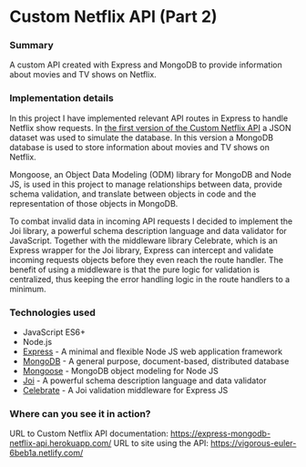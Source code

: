 # Custom Netflix API (Part 2)

### Summary

A custom API created with Express and MongoDB to provide information about movies and TV shows on Netflix.

### Implementation details

In this project I have implemented relevant API routes in Express to handle Netflix show requests. In [the first version of the Custom Netflix API](https://github.com/codebyfredrik/project-express-api) a JSON dataset was used to simulate the database. In this version a MongoDB database is used to store information about movies and TV shows on Netflix.

Mongoose, an Object Data Modeling (ODM) library for MongoDB and Node JS, is used in this project to manage relationships between data, provide schema validation, and translate between objects in code and the representation of those objects in MongoDB.

To combat invalid data in incoming API requests I decided to implement the Joi library, a powerful schema description language and data validator for JavaScript. Together with the middleware library Celebrate, which is an Express wrapper for the Joi library, Express can intercept and validate incoming requests objects before they even reach the route handler. The benefit of using a middleware is that the pure logic for validation is centralized, thus keeping the error handling logic in the route handlers to a minimum.

### Technologies used

- JavaScript ES6+
- Node.js
- [Express](https://expressjs.com/) - A minimal and flexible Node JS web application framework
- [MongoDB](https://www.mongodb.com/) - A general purpose, document-based, distributed database
- [Mongoose](https://mongoosejs.com/) - MongoDB object modeling for Node JS
- [Joi](https://hapi.dev/family/joi/) - A powerful schema description language and data validator
- [Celebrate](https://github.com/arb/celebrate) - A Joi validation middleware for Express JS

### Where can you see it in action?

URL to Custom Netflix API documentation: https://express-mongodb-netflix-api.herokuapp.com/
URL to site using the API: https://vigorous-euler-6beb1a.netlify.com/
